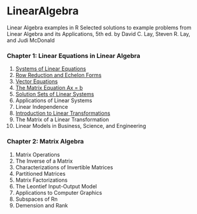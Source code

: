 # LinearAlgebra
Linear Algebra examples in R
Selected solutions to example problems from Linear Algebra and its Applications, 5th ed.
by David C. Lay, Steven R. Lay, and Judi McDonald

### Chapter 1: Linear Equations in Linear Algebra

1. [Systems of Linear Equations](SystemsOfLinearEquations.R)
2. [Row Reduction and Echelon Forms](RowReductionAndEchelonForms.R)
3. [Vector Equations](VectorOperations.R)
4. [The Matrix Equation Ax = b](MatrixEquation.R)
5. [Solution Sets of Linear Systems](SolutionSetsOfLinearEquations.R)
6. Applications of Linear Systems
7. Linear Independence
8. [Introduction to Linear Transformations](IntroToLinearTransformations.R)
9. The Matrix of a Linear Transformation
10. Linear Models in Business, Science, and Engineering

### Chapter 2: Matrix Algebra

1. Matrix Operations
2. The Inverse of a Matrix
3. Characterizations of Invertible Matrices
4. Partitioned Matrices
5. Matrix Factorizations
6. The Leontief Input-Output Model
7. Applications to Computer Graphics
8. Subspaces of Rn
9. Demension and Rank

